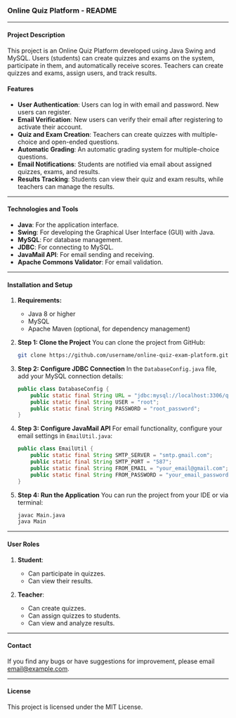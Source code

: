 ### **Online Quiz Platform - README**

---

#### **Project Description**

This project is an Online Quiz Platform developed using Java Swing and MySQL. Users (students) can create quizzes and exams on the system, participate in them, and automatically receive scores. Teachers can create quizzes and exams, assign users, and track results.

#### **Features**
- **User Authentication**: Users can log in with email and password. New users can register.
- **Email Verification**: New users can verify their email after registering to activate their account.
- **Quiz and Exam Creation**: Teachers can create quizzes with multiple-choice and open-ended questions.
- **Automatic Grading**: An automatic grading system for multiple-choice questions.
- **Email Notifications**: Students are notified via email about assigned quizzes, exams, and results.
- **Results Tracking**: Students can view their quiz and exam results, while teachers can manage the results.

---

#### **Technologies and Tools**
- **Java**: For the application interface.
- **Swing**: For developing the Graphical User Interface (GUI) with Java.
- **MySQL**: For database management.
- **JDBC**: For connecting to MySQL.
- **JavaMail API**: For email sending and receiving.
- **Apache Commons Validator**: For email validation.

---

#### **Installation and Setup**

1. **Requirements:**
   - Java 8 or higher
   - MySQL
   - Apache Maven (optional, for dependency management)

2. **Step 1: Clone the Project**
   You can clone the project from GitHub:
   ```bash
   git clone https://github.com/username/online-quiz-exam-platform.git
   ```

3. **Step 2: Configure JDBC Connection**
   In the `DatabaseConfig.java` file, add your MySQL connection details:
   ```java
   public class DatabaseConfig {
       public static final String URL = "jdbc:mysql://localhost:3306/quiz_platform";
       public static final String USER = "root";
       public static final String PASSWORD = "root_password";
   }
   ```

4. **Step 3: Configure JavaMail API**
   For email functionality, configure your email settings in `EmailUtil.java`:
   ```java
   public class EmailUtil {
       public static final String SMTP_SERVER = "smtp.gmail.com";
       public static final String SMTP_PORT = "587";
       public static final String FROM_EMAIL = "your_email@gmail.com";
       public static final String FROM_PASSWORD = "your_email_password";
   }
   ```

5. **Step 4: Run the Application**
   You can run the project from your IDE or via terminal:
   ```bash
   javac Main.java
   java Main
   ```

---

#### **User Roles**
1. **Student**:
   - Can participate in quizzes.
   - Can view their results.

2. **Teacher**:
   - Can create quizzes.
   - Can assign quizzes to students.
   - Can view and analyze results.

---

#### **Contact**
If you find any bugs or have suggestions for improvement, please email [email@example.com](mailto:email@example.com).

---

#### **License**
This project is licensed under the MIT License.

